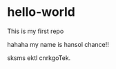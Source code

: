 hello-world
===========

This is my first repo

hahaha my name is hansol chance!!

sksms ektl cnrkgoTek.
